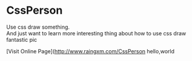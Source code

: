 # CssPerson
Use css draw something.<br>
And just want to learn more interesting thing about how to use css draw fantastic pic

[Visit Online Page](http://www.raingxm.com/CssPerson
hello,world
